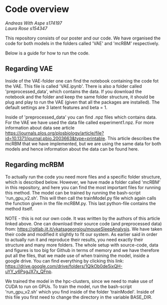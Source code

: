 # Code overview

*Andreas With Aspe s174197*  
*Laura Rose s154347*

This repository consists of our poster and our code. We have organised the code for both models in the folders called 'VAE' and 'mcRBM' respectively.

Below is a guide for how to run the code.

## Regarding VAE
Inside of the VAE-folder one can find the notebook containing the code fot the VAE. This file is called 'VAE.ipynb'. There is also a folder called 'preprocessed_data', which contains the data. If you download the notebook and the folder and keep the same folder structure, it should be plug and play to run the VAE (given that all the packages are installed). The default settings are 3 latent features and beta = 1.

Inside of 'preprocessed_data' you can find .npz files which contains data. For the VAE we have used the data file called experiment1.npz. For more information about data see article https://journals.plos.org/plosbiology/article/file?id=10.1371/journal.pbio.2003663&type=printable. This article describes the mcRBM that we have implemented, but we are using the same data for both models and hence information about the data can be found here.



## Regarding mcRBM
To actually run the code you need more files and a specific folder structure, which is described below. However, we have made a folder called 'mcRBM' in this repository, and here you can find the most important files for running this method. The model can be trained by running the bash-script 'run_gpu_v2.sh'. This will then call the trainModel.py file which again calls the function given in the file mcRBM.py. This last python-file contains the method itself.

NOTE - this is not our own code. It was written by the authors of this article linked above. One can download their source code (and preprocessed data) from: https://gitlab.iit.it/vkatsageorgiou/mouseSleepAnalysis. We have taken their code and modified it slightly to fit our system. As earlier said in order to actually run it and reproduce their results, you need exactly their structure and many more folders. The whole setup with source-code, data and figures is too big for Github in terms of memory and we have therefore put all the files, that we made use of when training the model, inside a google drive. You can find everything by clicking this link: https://drive.google.com/drive/folders/1QlkOb0de5ixQH-uYY_y6PsgJX7x_QFnp.

We trained the model in the hpc-clusters, since we need to make use of CUDA to run on GPUs. To train the model, run the bash-script 'run_gpu_v2.sh' which you find inside of the folder 'trainModel'. Inside of this file you first need to change the directory in the variable BASE_DIR.
